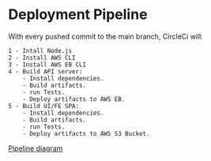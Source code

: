 # Deployment Pipeline

With every pushed commit to the main branch, CircleCi will:

    1 - Intall Node.js
    2 - Install AWS CLI
    3 - Install AWS EB CLI
    4 - Build API server:
        - Install dependencies.
        - Build artifacts.
        - run Tests.
        - Deploy artifacts to AWS EB.
    5 - Build UI/FE SPA:
        - Install dependencies.
        - Build artifacts.
        - run Tests.
        - Deploy artifacts to AWS S3 Bucket.

[Pipeline diagram](docs/diagrams/pipeline.png)
